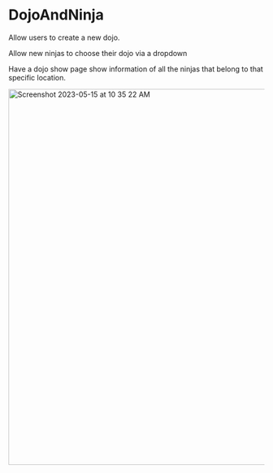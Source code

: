 # DojoAndNinja
Allow users to create a new dojo.

Allow new ninjas to choose their dojo via a dropdown

Have a dojo show page show information of all the ninjas that belong to that specific location.

<img width="740" alt="Screenshot 2023-05-15 at 10 35 22 AM" src="https://github.com/JordanNitta/DojoAndNinja/assets/108633792/ef0c4dd7-b04e-4e33-a0bf-687a84e13f03">
